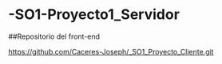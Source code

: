 # -SO1-Proyecto1_Servidor


##Repositorio del front-end

https://github.com/Caceres-Joseph/_SO1_Proyecto_Cliente.git
